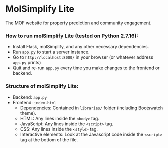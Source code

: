 # MolSimplify Lite

The MOF website for property prediction and community engagement.

### How to run molSimplify Lite (tested on Python 2.7.16):
- Install Flask, molSimplify, and any other necessary dependencies.
- Run `app.py` to start a server instance.
- Go to `http://localhost:8000/` in your browser (or whatever address `app.py` prints)
- Quit and re-run `app.py` every time you make changes to the frontend or backend.

### Structure of molSimplify Lite:
- Backend: `app.py`
- Frontend: `index.html`
  - Dependencies: Contained in `libraries/` folder (including Bootswatch theme).
  - HTML: Any lines inside the `<body>` tag.
  - JavaScript: Any lines inside the `<script>` tag.
  - CSS: Any lines inside the `<style>` tag.
  - Interactive elements: Look at the Javascript code inside the `<script>` tag at the bottom of the file.
